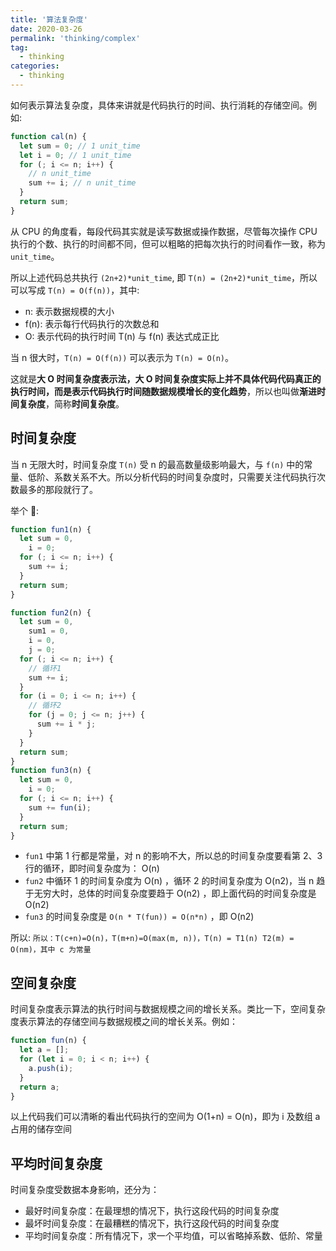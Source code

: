 ```yaml
---
title: '算法复杂度'
date: 2020-03-26
permalink: 'thinking/complex'
tag:
  - thinking
categories:
  - thinking
---
```


如何表示算法复杂度，具体来讲就是代码执行的时间、执行消耗的存储空间。例如:

```js
function cal(n) {
  let sum = 0; // 1 unit_time
  let i = 0; // 1 unit_time
  for (; i <= n; i++) {
    // n unit_time
    sum += i; // n unit_time
  }
  return sum;
}
```

从 CPU 的角度看，每段代码其实就是读写数据或操作数据，尽管每次操作 CPU 执行的个数、执行的时间都不同，但可以粗略的把每次执行的时间看作一致，称为 `unit_time`。

所以上述代码总共执行 `(2n+2)*unit_time`, 即 `T(n) = (2n+2)*unit_time`，所以可以写成 `T(n) = O(f(n))`，其中:

- n: 表示数据规模的大小
- f(n): 表示每行代码执行的次数总和
- O: 表示代码的执行时间 T(n) 与 f(n) 表达式成正比

当 n 很大时，`T(n) = O(f(n))` 可以表示为 `T(n) = O(n)`。

这就是**大 O 时间复杂度表示法，大 O 时间复杂度实际上并不具体代码代码真正的执行时间，而是表示代码执行时间随数据规模增长的变化趋势**，所以也叫做**渐进时间复杂度**，简称**时间复杂度**。

## 时间复杂度

当 n 无限大时，时间复杂度 `T(n)` 受 n 的最高数量级影响最大，与 `f(n)` 中的常量、低阶、系数关系不大。所以分析代码的时间复杂度时，只需要关注代码执行次数最多的那段就行了。

举个 🌰:

```js
function fun1(n) {
  let sum = 0,
    i = 0;
  for (; i <= n; i++) {
    sum += i;
  }
  return sum;
}

function fun2(n) {
  let sum = 0,
    sum1 = 0,
    i = 0,
    j = 0;
  for (; i <= n; i++) {
    // 循环1
    sum += i;
  }
  for (i = 0; i <= n; i++) {
    // 循环2
    for (j = 0; j <= n; j++) {
      sum += i * j;
    }
  }
  return sum;
}
function fun3(n) {
  let sum = 0,
    i = 0;
  for (; i <= n; i++) {
    sum += fun(i);
  }
  return sum;
}
```

- `fun1` 中第 1 行都是常量，对 n 的影响不大，所以总的时间复杂度要看第 2、3 行的循环，即时间复杂度为： O(n)
- `fun2` 中循环 1 的时间复杂度为 O(n) ，循环 2 的时间复杂度为 O(n2)，当 n 趋于无穷大时，总体的时间复杂度要趋于 O(n2) ，即上面代码的时间复杂度是 O(n2)
- `fun3` 的时间复杂度是 `O(n * T(fun)) = O(n*n)` ，即 O(n2)

所以: `所以：T(c+n)=O(n)，T(m+n)=O(max(m, n))，T(n) = T1(n) T2(m) = O(nm)，其中 c 为常量`

## 空间复杂度

时间复杂度表示算法的执行时间与数据规模之间的增长关系。类比一下，空间复杂度表示算法的存储空间与数据规模之间的增长关系。例如：

```js
function fun(n) {
  let a = [];
  for (let i = 0; i < n; i++) {
    a.push(i);
  }
  return a;
}
```

以上代码我们可以清晰的看出代码执行的空间为 O(1+n) = O(n)，即为 i 及数组 a 占用的储存空间

## 平均时间复杂度

时间复杂度受数据本身影响，还分为：

- 最好时间复杂度：在最理想的情况下，执行这段代码的时间复杂度
- 最坏时间复杂度：在最糟糕的情况下，执行这段代码的时间复杂度
- 平均时间复杂度：所有情况下，求一个平均值，可以省略掉系数、低阶、常量
